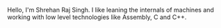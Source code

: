 Hello, I'm Shrehan Raj Singh. I like leaning the internals of machines and working with low level technologies like Assembly, C and C++.